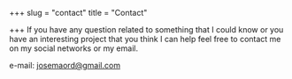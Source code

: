 +++
slug = "contact"
title = "Contact"

+++
If you have any question related to something that I could know or you have an interesting project that you think I can help feel free to contact me on my social networks or my email.

e-mail: josemaord@gmail.com
